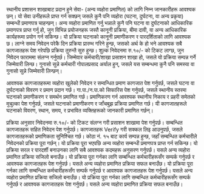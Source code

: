 स्थानीय प्रशासन शाखाबाट प्रदान हुने सेवा- (अन्य व्यहोरा प्रमाणित) को लागि निम्न जानकारीहरू आवश्यक छन्। यो सेवा उनीहरूले प्राप्त गर्न सक्छन् जसले कुनै पनि व्यहोरा (घटना, दुर्घटना, वा अन्य प्रकृया) सम्बन्धी प्रमाणपत्र चाहन्छन्। अन्य व्यहोरा प्रमाणित गर्नु भन्नाले कुनै पनि घटना वा दुर्घटनाको आधिकारिक प्रमाणपत्र प्राप्त गर्नु हो, जुन विभिन्न प्रयोजनहरू जस्तै कानूनी प्रक्रिया, बीमा दावी, वा अन्य आधिकारिक कार्यहरूमा प्रयोग गर्न सकिन्छ। यो प्रक्रिया घटनाको कानूनी प्रमाणीकरण र पारदर्शिताको लागि आवश्यक छ। लाग्ने समय निवेदन परेकै दिन प्रक्रिया प्रारम्भ गरिने हुन्छ, जसको अर्थ के हो भने आवश्यक सबै कागजातहरू पेश गरेपछि प्रक्रिया तुरुन्तै सुरु हुन्छ। शुल्क निवेदनमा रु.१०/- को टिकट लाग्छ, जुन निवेदन फाराममा संलग्न गर्नुपर्छ। जिम्मेवार कर्मचारी/शाखा प्रसाशन शाखा हो, जसले यो प्रक्रिया सम्पन्न गर्ने जिम्मेवारी लिन्छ। गुनासो सुन्ने कर्मचारी गोपालप्रसाद अर्याल हुन्, जसले यस सम्बन्धमा कुनै पनि समस्या वा गुनासो सुन्ने जिम्मेवारी लिन्छन्।

आवश्यक कागजातहरूमा व्यहोरा खुलेको निवेदन र सम्वन्धित प्रमाण कागजात पेश गर्नुपर्छ, जसले घटना वा दुर्घटनाको विवरण र प्रमाण प्रदान गर्छ। गा.पा./न.पा.को सिफारिस पेश गर्नुपर्छ, जसले स्थानीय स्तरमा घटनाको प्रमाणीकरण र समर्थन प्रमाणित गर्छ। प्रमाणिकरण गर्न आवश्यक स्थानीय निकाय र प्रहरी समेतको मुचुल्का पेश गर्नुपर्छ, जसले घटनाको प्रमाणीकरण र जाँचबुझ प्रक्रिया प्रमाणित गर्छ। यी कागजातहरूले घटनाको विवरण, स्थान, समय, र प्रभावित व्यक्तिहरूको जानकारी प्रमाणित गर्छन्।

प्रक्रिया अनुसार निवेदनमा रु.१०/- को टिकट संलग्न गरी प्रसाशन शाखामा पेश गर्नुपर्छ। सम्बन्धित कागजातहरू सहित निवेदन पेश गर्नुपर्छ। कागजातहरू Verify गरी सक्कल लिइ आउनुपर्छ, जसले कागजातहरूको प्रमाणिकता सुनिश्चित गर्छ। कोठा नं. १५ बाट कार्य सम्पन्न हुन्छ, जहाँ सम्बन्धित कर्मचारीले निवेदनको प्रक्रिया पूरा गर्छन्। यो प्रक्रिया पूरा भएपछि अन्य व्यहोरा सम्बन्धी प्रमाणपत्र प्राप्त गर्न सकिन्छ। यो प्रक्रिया सरल र पारदर्शी बनाउनका लागि सबै आवश्यक कदमहरू अनुसरण गर्नुपर्छ। यसले अन्य व्यहोरा प्रमाणित प्रक्रिया सजिलो बनाउँछ। यो प्रक्रिया पूरा गर्नका लागि सम्बन्धित कर्मचारीहरूसँग सम्पर्क गर्नुपर्छ र आवश्यक कागजातहरू पेश गर्नुपर्छ। यसले अन्य व्यहोरा प्रमाणित प्रक्रिया सफल बनाउँछ। यो प्रक्रिया पूरा गर्नका लागि सम्बन्धित कर्मचारीहरूसँग सम्पर्क गर्नुपर्छ र आवश्यक कागजातहरू पेश गर्नुपर्छ। यसले अन्य व्यहोरा प्रमाणित प्रक्रिया सजिलो बनाउँछ। यो प्रक्रिया पूरा गर्नका लागि सम्बन्धित कर्मचारीहरूसँग सम्पर्क गर्नुपर्छ र आवश्यक कागजातहरू पेश गर्नुपर्छ। यसले अन्य व्यहोरा प्रमाणित प्रक्रिया सफल बनाउँछ।
